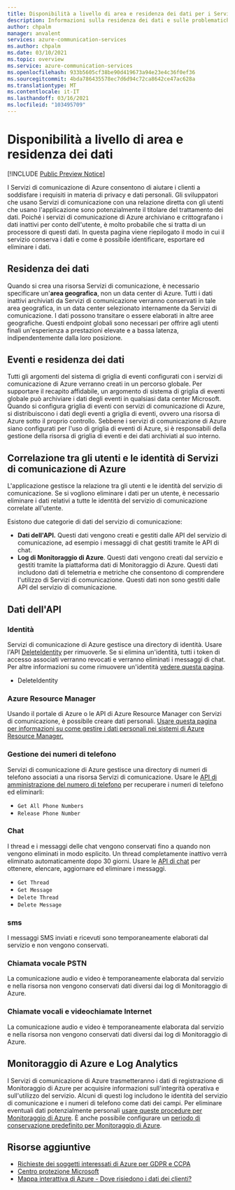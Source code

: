```yaml
---
title: Disponibilità a livello di area e residenza dei dati per i Servizi di comunicazione di Azure
description: Informazioni sulla residenza dei dati e sulle problematiche correlate alla privacy nei Servizi di comunicazione di Azure
author: chpalm
manager: anvalent
services: azure-communication-services
ms.author: chpalm
ms.date: 03/10/2021
ms.topic: overview
ms.service: azure-communication-services
ms.openlocfilehash: 933b5605cf38be90d419673a94e23e4c36f0ef36
ms.sourcegitcommit: 4bda786435578ec7d6d94c72ca8642ce47ac628a
ms.translationtype: MT
ms.contentlocale: it-IT
ms.lasthandoff: 03/16/2021
ms.locfileid: "103495709"
---
```

# <a name="region-availability-and-data-residency"></a>Disponibilità a livello di area e residenza dei dati

[!INCLUDE [Public Preview Notice](../includes/public-preview-include.md)]

I Servizi di comunicazione di Azure consentono di aiutare i clienti a soddisfare i requisiti in materia di privacy e dati personali. Gli sviluppatori che usano Servizi di comunicazione con una relazione diretta con gli utenti che usano l'applicazione sono potenzialmente il titolare del trattamento dei dati. Poiché i servizi di comunicazione di Azure archiviano e crittografano i dati inattivi per conto dell'utente, è molto probabile che si tratta di un processore di questi dati. In questa pagina viene riepilogato il modo in cui il servizio conserva i dati e come è possibile identificare, esportare ed eliminare i dati.

## <a name="data-residency"></a>Residenza dei dati

Quando si crea una risorsa Servizi di comunicazione, è necessario specificare un'**area geografica**, non un data center di Azure. Tutti i dati inattivi archiviati da Servizi di comunicazione verranno conservati in tale area geografica, in un data center selezionato internamente da Servizi di comunicazione. I dati possono transitare o essere elaborati in altre aree geografiche. Questi endpoint globali sono necessari per offrire agli utenti finali un'esperienza a prestazioni elevate e a bassa latenza, indipendentemente dalla loro posizione.

## <a name="data-residency-and-events"></a>Eventi e residenza dei dati

Tutti gli argomenti del sistema di griglia di eventi configurati con i servizi di comunicazione di Azure verranno creati in un percorso globale. Per supportare il recapito affidabile, un argomento di sistema di griglia di eventi globale può archiviare i dati degli eventi in qualsiasi data center Microsoft. Quando si configura griglia di eventi con servizi di comunicazione di Azure, si distribuiscono i dati degli eventi a griglia di eventi, ovvero una risorsa di Azure sotto il proprio controllo. Sebbene i servizi di comunicazione di Azure siano configurati per l'uso di griglia di eventi di Azure, si è responsabili della gestione della risorsa di griglia di eventi e dei dati archiviati al suo interno.

## <a name="relating-humans-to-azure-communication-services-identities"></a>Correlazione tra gli utenti e le identità di Servizi di comunicazione di Azure

L'applicazione gestisce la relazione tra gli utenti e le identità del servizio di comunicazione. Se si vogliono eliminare i dati per un utente, è necessario eliminare i dati relativi a tutte le identità del servizio di comunicazione correlate all'utente.

Esistono due categorie di dati del servizio di comunicazione:
- **Dati dell'API.** Questi dati vengono creati e gestiti dalle API del servizio di comunicazione, ad esempio i messaggi di chat gestiti tramite le API di chat.
- **Log di Monitoraggio di Azure**. Questi dati vengono creati dal servizio e gestiti tramite la piattaforma dati di Monitoraggio di Azure. Questi dati includono dati di telemetria e metriche che consentono di comprendere l'utilizzo di Servizi di comunicazione. Questi dati non sono gestiti dalle API del servizio di comunicazione.

## <a name="api-data"></a>Dati dell'API

### <a name="identities"></a>Identità

Servizi di comunicazione di Azure gestisce una directory di identità. Usare l'API [DeleteIdentity](/rest/api/communication/communicationidentity/delete) per rimuoverle. Se si elimina un'identità, tutti i token di accesso associati verranno revocati e verranno eliminati i messaggi di chat. Per altre informazioni su come rimuovere un'identità [vedere questa pagina](../quickstarts/access-tokens.md).

- DeleteIdentity

### <a name="azure-resource-manager"></a>Azure Resource Manager

Usando il portale di Azure o le API di Azure Resource Manager con Servizi di comunicazione, è possibile creare dati personali. [Usare questa pagina per informazioni su come gestire i dati personali nei sistemi di Azure Resource Manager.](../../azure-resource-manager/management/resource-manager-personal-data.md)

### <a name="telephone-number-management"></a>Gestione dei numeri di telefono

Servizi di comunicazione di Azure gestisce una directory di numeri di telefono associati a una risorsa Servizi di comunicazione. Usare le [API di amministrazione del numero di telefono](/rest/api/communication/phonenumberadministration) per recuperare i numeri di telefono ed eliminarli:

- `Get All Phone Numbers`
- `Release Phone Number`

### <a name="chat"></a>Chat

I thread e i messaggi delle chat vengono conservati fino a quando non vengono eliminati in modo esplicito. Un thread completamente inattivo verrà eliminato automaticamente dopo 30 giorni. Usare le [API di chat](/rest/api/communication/chat/chatthread) per ottenere, elencare, aggiornare ed eliminare i messaggi.

- `Get Thread`
- `Get Message`
- `Delete Thread`
- `Delete Message`

### <a name="sms"></a>sms

I messaggi SMS inviati e ricevuti sono temporaneamente elaborati dal servizio e non vengono conservati.

### <a name="pstn-voice-calling"></a>Chiamata vocale PSTN

La comunicazione audio e video è temporaneamente elaborata dal servizio e nella risorsa non vengono conservati dati diversi dai log di Monitoraggio di Azure.

### <a name="internet-voice-and-video-calling"></a>Chiamate vocali e videochiamate Internet

La comunicazione audio e video è temporaneamente elaborata dal servizio e nella risorsa non vengono conservati dati diversi dai log di Monitoraggio di Azure.

## <a name="azure-monitor-and-log-analytics"></a>Monitoraggio di Azure e Log Analytics

I Servizi di comunicazione di Azure trasmetteranno i dati di registrazione di Monitoraggio di Azure per acquisire informazioni sull'integrità operativa e sull'utilizzo del servizio. Alcuni di questi log includono le identità del servizio di comunicazione e i numeri di telefono come dati dei campi. Per eliminare eventuali dati potenzialmente personali [usare queste procedure per Monitoraggio di Azure](../../azure-monitor/logs/personal-data-mgmt.md). È anche possibile configurare un [periodo di conservazione predefinito per Monitoraggio di Azure](../../azure-monitor/logs/manage-cost-storage.md).

## <a name="additional-resources"></a>Risorse aggiuntive

- [Richieste dei soggetti interessati di Azure per GDPR e CCPA](/microsoft-365/compliance/gdpr-dsr-azure)
- [Centro protezione Microsoft](https://www.microsoft.com/trust-center/privacy/data-location)
- [Mappa interattiva di Azure - Dove risiedono i dati dei clienti?](https://azuredatacentermap.azurewebsites.net/)
